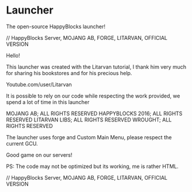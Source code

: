 # Launcher
The open-source HappyBlocks launcher!

// HappyBlocks Server, MOJANG AB, FORGE, LITARVAN, OFFICIAL VERSION

Hello!

This launcher was created with the Litarvan tutorial, I thank him very much for sharing his bookstores and for his precious help.

Youtube.com/user/Litarvan

It is possible to rely on our code while respecting the work provided, we spend a lot of time in this launcher


MOJANG AB; ALL RIGHTS RESERVED
HAPPYBLOCKS 2016; ALL RIGHTS RESERVED
LITARVAN LIBS; ALL RIGHTS RESERVED
WROUGHT; ALL RIGHTS RESERVED

The launcher uses forge and Custom Main Menu, please respect the current GCU.

Good game on our servers!

PS: The code may not be optimized but its working, me is rather HTML.

// HappyBlocks Server, MOJANG AB, FORGE, LITARVAN, OFFICIAL VERSION
